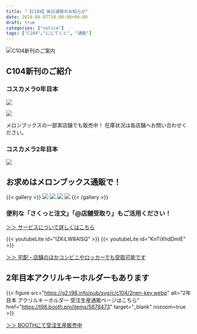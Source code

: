 ```yaml
---
title: "【C104】後日通販のお知らせ"
date: 2024-06-07T18:00:00+09:00
draft: true
categories: ["notice"]
tags: ["C104","にじてくと", "通販"]
---
```


![C104新刊のご案内](https://g2.t98.info/pub/svg/c/c104/c104-newly-published.webp)

## C104新刊のご紹介

### コスカメラ0年目本

<a href="https://www.melonbooks.co.jp/detail/detail.php?product_id=2436477" title="コスカメラ0年目本(メロンブックス)" target="_blank"><img src="https://g2.t98.info/pub/svg/c/c104/0nen-detail.webp" class="nozoom"></a>

<a href="https://www.melonbooks.co.jp/detail/detail.php?product_id=2436477" title="コスカメラ0年目本(メロンブックス)" target="_blank"><img src="https://g2.t98.info/pub/svg/c/c104/0nen-real.webp" class="nozoom"></a>

メロンブックスの一部実店舗でも販売中！ 在庫状況は各店舗へお問い合わせください。

### コスカメラ2年目本

<a href="https://www.melonbooks.co.jp/detail/detail.php?product_id=2431630" title="コスカメラ2年目本(メロンブックス)" target="_blank"><img src="https://g2.t98.info/pub/svg/c/c104/2nen-detail.webp" class="nozoom"></a>

## お求めはメロンブックス通販で！

{{< gallery >}}
<a href="https://www.melonbooks.co.jp/detail/detail.php?product_id=2436477" title="コスカメラ0年目本購入はこちら(メロンブックス)" target="_blank" class="grid-w50"><img src="https://g2.t98.info/pub/svg/c/c104/0nen-melon.webp" class="nozoom"></a>
<a href="https://www.melonbooks.co.jp/detail/detail.php?product_id=2431630" title="コスカメラ2年目本購入はこちら(メロンブックス)" target="_blank" class="grid-w50"><img src="https://g2.t98.info/pub/svg/c/c104/2nen-melon.webp" class="nozoom"></a>
<a href="https://www.melonbooks.co.jp/detail/detail.php?product_id=2529618" title="にじてくとの同人誌まとめ買いはこちら(メロンブックス)" target="_blank" class="grid-w50"><img src="https://g2.t98.info/pub/svg/c/c104/melobu-matome.png" class="nozoom"></a>
<a href="https://www.melonbooks.co.jp/circle/index.php?circle_id=119704" title="にじてくとの同人誌単品購入はこちら(メロンブックス)" target="_blank" class="grid-w50"><img src="https://g2.t98.info/pub/svg/c/c104/melobu-circle.png" class="nozoom"></a>
{{< /gallery >}}

### 便利な「さくっと注文」「@店舗受取り」もご活用ください！

[＞＞ サービスについて詳しくはこちら](https://www.melonbooks.co.jp/special/b/1/tenpojouhou/)

{{< youtubeLite id="lZKiLW8AlSQ" >}}
{{< youtubeLite id="KnTiXhdDmIE" >}}

[＞＞ 宅配・店舗のほかコンビニやロッカーでも受取可能です](https://www.melonbooks.co.jp/special/service/c_uketori/)

## 2年目本アクリルキーホルダーもあります

{{< figure
    src="https://g2.t98.info/pub/svg/c/c104/2nen-key.webp"
    alt="2年目本 アクリルキーホルダー 受注生産通販ページはこちら"
    href="https://t98.booth.pm/items/5878473"
    target="_blank"
    nozoom=true
    >}}

[＞＞ BOOTHにて受注生産販売中](https://t98.booth.pm/items/5878473)

<!--

いつもお世話になっております。帆村サツキです。

前回に引き続き、
今夏開催されるコミックマーケット104にサークル参加することとなりましたのでお知らせいたします！

今回は、カメラ活動を始めてから2年目での経験等をまとめた本と、
カメラマンとはどんなことをしているのか？ などをまとめた本の2冊を新刊として頒布します。

その他、名刺の配布のほか、既刊とキャラクターグッズの頒布もいたします。
当日ご都合が合う方いらっしゃればぜひ当サークルのスペースへお立ち寄りください！！

## 概要

- コミックマーケット104 **2日目** <2024年8月12日 (月)>
- 配置： **西地区(西1ホール) “ね” ブロック 17-b**
- [コミックマーケット104 Webカタログはこちら](https://webcatalog.circle.ms/Perma/Circle/10448152/)

## お品書き

![お品書き](/posts/2024/060701/c104_menu_r1.webp)

こちらは暫定版です。確定版は8月上旬に公開予定です。

## 取置予約受付中

[＞＞ こちらからお申し込みください(Googleフォーム)](https://forms.gle/CcnaPbo6mCUrW3cA8)

![取置について](/posts/2024/060701/c104_reserve.webp)

前回の実績を踏まえ、今回は持ち込み部数を減らす予定です。そのため、状況により売り切れてしまう可能性がございます。
取り置きの旨お知らせいただけますと、当日15:00までのご都合の良いタイミングで売切を心配せずお受け取りいただけます。ぜひご利用ください。

**【早期予約特典】2024/8/4 23:59(JST) までに新刊2種両方を含んだご予約で合計金額から100円引いたします。**

### 当日引取の方法

フォーム入力後、受付番号が記載されたご予約確定メールが自動で送信されます。
当日引換の際、「**受付番号**」をブーススタッフへお伝えください。
メール不着等の事情により受付番号が分からない場合は、入力いただいたメールアドレスをお伝え下さい。

大変恐れ入りますが、スペースに列ができている場合は、最後尾にお並びください。

### 取置の注意事項

- Googleアカウントが必要です。メールアドレスのみ取得します。取得した情報は重複した回答の防止及び受付番号・リマインドの通知のみに使用します
- 先着順の受付となっております。頒布物は数に限りがありますので、お早めにお申し込みください。
- 取置期限は当日15:00までとなっております。以降は理由の如何を問わず予約は無効となりますのでご注意ください。期限までに引取が困難な場合は[通販](#書店委託頒布のご案内)をご利用ください。
- 内容の変更は 当日10:00 までにメールまたは[Xのダイレクトメッセージ](https://x.com/98tml)で連絡をお願いいたします。
- キャンセル連絡は10:00以降でも受け付けますので早い段階でお知らせください。

## キャッシュレス決済が使えます

当サークルでは現金のほか、便利なキャッシュレス決済もご利用いただけます。  
レシートも発行いたします[^1]。かわいいイラストつき！   
今回より au PAY・PayPay他各種QRコード決済もご利用いただけるようになりました！

[^1]: 領収書も発行可能ですが、インボイスには対応しておりません

- クレジット/デビット/プリベイドカード: Visa、Mastercard、JCB、American Express、Diners、Discover、銀聯   
※ Visa、Mastercard、JCB、American Expressはタッチ決済がご利用いただけます
- 交通系IC: Suica、PASMO、Kitaca、TOICA、manaca、ICOCA、SUGOCA、nimoca、はやかけん  
※ PiTaPaはご利用いただけません。   
※ 当日会計時に交通系ICへのチャージ(積増)はできません。駅の券売機やコンビニなどで事前チャージをお願いいたします。
- 電子マネー: QUICPay、iD、Apple Pay
- QRコード決済: PayPay, au PAY, CirclePAY(J-Coin Pay), 銀聯QR, Alipay+, WeChat Pay, COIN+, (対応予定: d払い, 楽天ペイ, Smart Code)   

## 書店委託頒布のご案内

メロンブックスさまにて委託頒布を行います。当日お越しいただくことが難しい場合は、書店頒布も併せてご利用ください。  

[＞＞【C104新作+過去作まとめ買い】にじてくと「コスカメラ」セット](https://www.melonbooks.co.jp/detail/detail.php?product_id=2411142)   
★ 新刊+既刊併せてのご予約もぜひご検討ください。

[＞＞ サークルページはこちら](https://www.melonbooks.co.jp/circle/index.php?circle_id=119704)   
単品もご用意がございます

直接頒価と書店価格は異なります。予めご了承ください。

-->